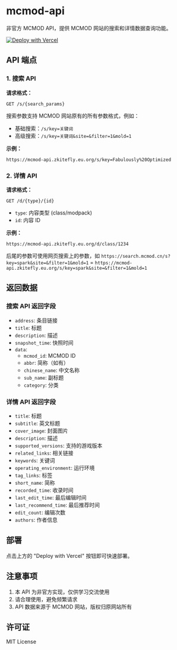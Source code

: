 # mcmod-api

非官方 MCMOD API，提供 MCMOD 网站的搜索和详情数据查询功能。

[![Deploy with Vercel](https://vercel.com/button)](https://vercel.com/new/clone?repository-url=https%3A%2F%2Fgithub.com%2Fzkitefly%2Fmcmod-api)

## API 端点

### 1. 搜索 API

**请求格式：**
```
GET /s/{search_params}
```

搜索参数支持 MCMOD 网站原有的所有参数格式，例如：
- 基础搜索：`/s/key=关键词`
- 高级搜索：`/s/key=关键词&site=&filter=1&mold=1`

**示例：**
```
https://mcmod-api.zkitefly.eu.org/s/key=Fabulously%20Optimized
```

### 2. 详情 API

**请求格式：**
```
GET /d/{type}/{id}
```

- `type`: 内容类型 (class/modpack)
- `id`: 内容 ID

**示例：**
```
https://mcmod-api.zkitefly.eu.org/d/class/1234
```

后尾的参数可使用网页搜索上的参数，如 `https://search.mcmod.cn/s?key=spark&site=&filter=1&mold=1` = `https://mcmod-api.zkitefly.eu.org/s/key=spark&site=&filter=1&mold=1`

## 返回数据

### 搜索 API 返回字段
- `address`: 条目链接
- `title`: 标题
- `description`: 描述
- `snapshot_time`: 快照时间
- `data`: 
  - `mcmod_id`: MCMOD ID
  - `abbr`: 简称（如有）
  - `chinese_name`: 中文名称
  - `sub_name`: 副标题
  - `category`: 分类

### 详情 API 返回字段
- `title`: 标题
- `subtitle`: 英文标题
- `cover_image`: 封面图片
- `description`: 描述
- `supported_versions`: 支持的游戏版本
- `related_links`: 相关链接
- `keywords`: 关键词
- `operating_environment`: 运行环境
- `tag_links`: 标签
- `short_name`: 简称
- `recorded_time`: 收录时间
- `last_edit_time`: 最后编辑时间
- `last_recommend_time`: 最后推荐时间
- `edit_count`: 编辑次数
- `authors`: 作者信息

## 部署

点击上方的 "Deploy with Vercel" 按钮即可快速部署。

## 注意事项

1. 本 API 为非官方实现，仅供学习交流使用
2. 请合理使用，避免频繁请求
3. API 数据来源于 MCMOD 网站，版权归原网站所有

## 许可证

MIT License